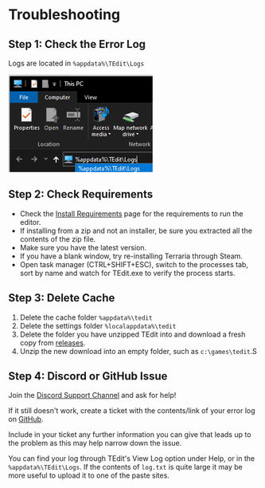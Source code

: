 # Troubleshooting

## Step 1: Check the Error Log

Logs are located in `%appdata%\TEdit\Logs`

![Logs Path](../.gitbook/assets/image%20%2833%29.png)

## Step 2: Check Requirements

* Check the [Install Requirements](Install-Requirements) page for the requirements to run the editor.
* If installing from a zip and not an installer, be sure you extracted all the contents of the zip file.
* Make sure you have the latest version.
* If you have a blank window, try re-installing Terraria through Steam.
* Open task manager \(CTRL+SHIFT+ESC\), switch to the processes tab, sort by name and watch for TEdit.exe to verify the process starts.

## Step 3: Delete Cache

1. Delete the cache folder `%appdata%\tedit`
2. Delete the settings folder `%localappdata%\tedit`
3. Delete the folder you have unzipped TEdit into and download a fresh copy from [releases](https://github.com/TEdit/Terraria-Map-Editor/releases).
4. Unzip the new download into an empty folder, such as `c:\games\tedit`.S

## Step 4: Discord or GitHub Issue

Join the [Discord Support Channel](https://discord.gg/SrwYZU2GDY) and ask for help!

If it still doesn't work, create a ticket with the contents/link of your error log on [GitHub](http://github.com/BinaryConstruct/Terraria-Map-Editor/issues).

Include in your ticket any further information you can give that leads up to the problem as this may help narrow down the issue.

You can find your log through TEdit's View Log option under Help, or in the `%appdata%\TEdit\Logs`. If the contents of `log.txt` is quite large it may be more useful to upload it to one of the paste sites.

